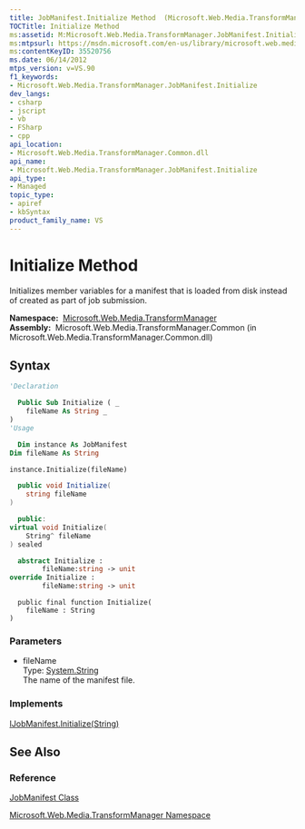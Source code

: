 ```yaml
---
title: JobManifest.Initialize Method  (Microsoft.Web.Media.TransformManager)
TOCTitle: Initialize Method
ms:assetid: M:Microsoft.Web.Media.TransformManager.JobManifest.Initialize(System.String)
ms:mtpsurl: https://msdn.microsoft.com/en-us/library/microsoft.web.media.transformmanager.jobmanifest.initialize(v=VS.90)
ms:contentKeyID: 35520756
ms.date: 06/14/2012
mtps_version: v=VS.90
f1_keywords:
- Microsoft.Web.Media.TransformManager.JobManifest.Initialize
dev_langs:
- csharp
- jscript
- vb
- FSharp
- cpp
api_location:
- Microsoft.Web.Media.TransformManager.Common.dll
api_name:
- Microsoft.Web.Media.TransformManager.JobManifest.Initialize
api_type:
- Managed
topic_type:
- apiref
- kbSyntax
product_family_name: VS
---
```


# Initialize Method

Initializes member variables for a manifest that is loaded from disk instead of created as part of job submission.

**Namespace:**  [Microsoft.Web.Media.TransformManager](microsoft-web-media-transformmanager-namespace.md)  
**Assembly:**  Microsoft.Web.Media.TransformManager.Common (in Microsoft.Web.Media.TransformManager.Common.dll)

## Syntax

```vb
'Declaration

  Public Sub Initialize ( _
    fileName As String _
)
'Usage

  Dim instance As JobManifest
Dim fileName As String

instance.Initialize(fileName)
```

```csharp
  public void Initialize(
    string fileName
)
```

```cpp
  public:
virtual void Initialize(
    String^ fileName
) sealed
```

``` fsharp
  abstract Initialize : 
        fileName:string -> unit 
override Initialize : 
        fileName:string -> unit 
```

```jscript
  public final function Initialize(
    fileName : String
)
```

### Parameters

  - fileName  
    Type: [System.String](https://msdn.microsoft.com/library/s1wwdcbf)  
    The name of the manifest file.  

### Implements

[IJobManifest.Initialize(String)](ijobmanifest-initialize-method-microsoft-web-media-transformmanager.md)  

## See Also

### Reference

[JobManifest Class](jobmanifest-class-microsoft-web-media-transformmanager.md)

[Microsoft.Web.Media.TransformManager Namespace](microsoft-web-media-transformmanager-namespace.md)

